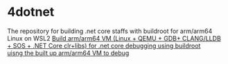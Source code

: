 # 4dotnet
The repository for building .net core staffs with buildroot for arm/arm64  Linux on WSL2
[Build arm/arm64 VM (Linux + QEMU + GDB+ CLANG/LLDB + SOS + .NET Core clr+libs) for .net core debugging using buildroot](build.md)  
[uisng the built up arm/arm64 VM to debug](debug.md)